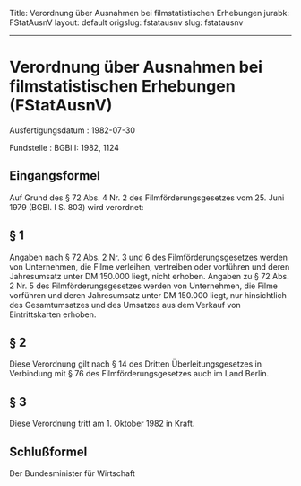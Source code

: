 Title: Verordnung über Ausnahmen bei filmstatistischen Erhebungen
jurabk: FStatAusnV
layout: default
origslug: fstatausnv
slug: fstatausnv

---

# Verordnung über Ausnahmen bei filmstatistischen Erhebungen (FStatAusnV)

Ausfertigungsdatum
:   1982-07-30

Fundstelle
:   BGBl I: 1982, 1124



## Eingangsformel

Auf Grund des § 72 Abs. 4 Nr. 2 des Filmförderungsgesetzes vom 25.
Juni 1979 (BGBl. I S. 803) wird verordnet:


## § 1

Angaben nach § 72 Abs. 2 Nr. 3 und 6 des Filmförderungsgesetzes werden
von Unternehmen, die Filme verleihen, vertreiben oder vorführen und
deren Jahresumsatz unter DM 150.000 liegt, nicht erhoben. Angaben zu §
72 Abs. 2 Nr. 5 des Filmförderungsgesetzes werden von Unternehmen, die
Filme vorführen und deren Jahresumsatz unter DM 150.000 liegt, nur
hinsichtlich des Gesamtumsatzes und des Umsatzes aus dem Verkauf von
Eintrittskarten erhoben.


## § 2

Diese Verordnung gilt nach § 14 des Dritten Überleitungsgesetzes in
Verbindung mit § 76 des Filmförderungsgesetzes auch im Land Berlin.


## § 3

Diese Verordnung tritt am 1. Oktober 1982 in Kraft.


## Schlußformel

Der Bundesminister für Wirtschaft

